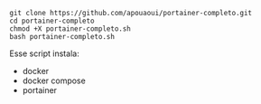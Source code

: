 ```
git clone https://github.com/apouaoui/portainer-completo.git
cd portainer-completo
chmod +X portainer-completo.sh
bash portainer-completo.sh
```

Esse script instala:
- docker
- docker compose
- portainer
